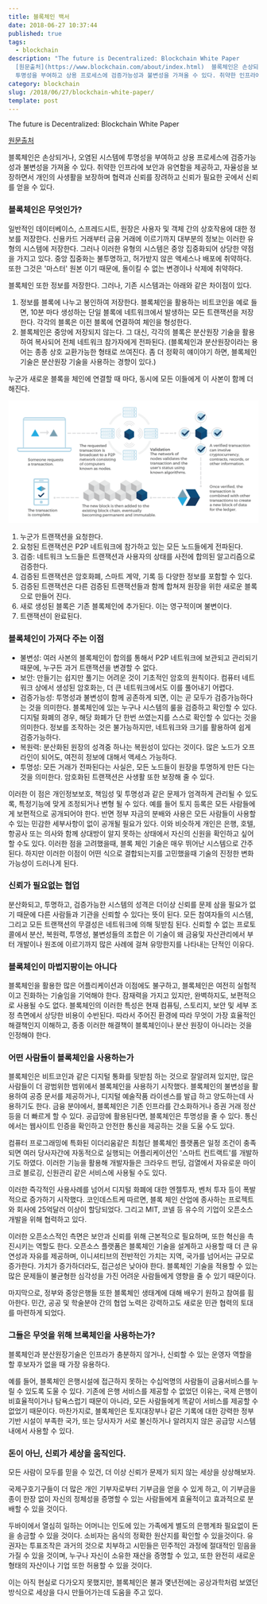 ```yaml
---
title: 블록체인 백서
date: 2018-06-27 10:37:44
published: true
tags:
  - blockchain
description: "The future is Decentralized: Blockchain White Paper
  [원문출처](https://www.blockchain.com/about/index.html)  블록체인은 손상되거나, 오염된 시스템에
  투명성을 부여하고 상용 프로세스에 검증가능성과 불변성을 가져올 수 있다. 취약한 인프라에 보안과 유연함을 제공하고, 자율성을 보장..."
category: blockchain
slug: /2018/06/27/blockchain-white-paper/
template: post
---
```

The future is Decentralized: Blockchain White Paper

[원문출처](https://www.blockchain.com/about/index.html)

블록체인은 손상되거나, 오염된 시스템에 투명성을 부여하고 상용 프로세스에 검증가능성과 불변성을 가져올 수 있다. 취약한 인프라에 보안과 유연함을 제공하고, 자율성을 보장하면서 개인의 사생활을 보장하며 협력과 신뢰를 장려하고 신뢰가 필요한 곳에서 신뢰를 얻을 수 있다.

### 블록체인은 무엇인가?

일반적인 데이터베이스, 스프레드시트, 원장은 사용자 및 객체 간의 상호작용에 대한 정보를 저장한다. 신용카드 거래부터 금융 거래에 이르기까지 대부분의 정보는 이러한 유형의 시스템에 저장한다. 그러나 이러한 유형의 시스템은 중앙 집중화되어 상당한 약점을 가지고 있다. 중앙 집중화는 불투명하고, 허가받지 않은 액세스나 배포에 취약하다. 또한 그것은 '마스터' 원본 이기 때문에, 돌이킬 수 없는 변경이나 삭제에 취약하다.

블록체인 또한 정보를 저장한다. 그러나, 기존 시스템과는 아래와 같은 차이점이 있다.

1. 정보를 블록에 나누고 봉인하여 저장한다. 블록체인을 활용하는 비트코인을 예로 들면, 10분 마다 생성하는 단일 블록에 네트워크에서 발생하는 모든 트랜잭션을 저장한다. 각각의 블록은 이전 블록에 연결하여 체인을 형성한다.
2. 블록체인은 중앙에 저장되지 않는다. 그 대신, 각각의 블록은 분산원장 기술을 활용하여 복사되어 전체 네트워크 참가자에게 전파된다. (블록체인과 분산원장이라는 용어는 종종 상호 교환가능한 형태로 쓰여진다. 좀 더 정확히 얘이야기 하면, 블록체인 기술은 분산원장 기술을 사용하는 경향이 있다.)

누군가 새로운 블록을 체인에 연결할 때 마다, 동시에 모든 이들에게 이 사본이 함께 더해진다.

![blockchain-process](../images/blockchain-process.png)

1. 누군가 트랜잭션을 요청한다.
2. 요청된 트랜잭션은 P2P 네트워크에 참가하고 있는 모든 노드들에게 전파된다.
3. 검증: 네트워크 노드들은 트랜잭션과 사용자의 상태를 사전에 합의된 알고리즘으로 검증한다.
4. 검증된 트랜잭션은 암호화폐, 스마트 계약, 기록 등 다양한 정보를 포함할 수 있다.
5. 검증된 트랜잭션은 다른 검증된 트랜잭션들과 함께 합쳐져 원장을 위한 새로운 블록으로 만들어 진다.
6. 새로 생성된 블록은 기존 블록체인에 추가된다. 이는 영구적이며 불변이다.
7. 트랜잭션이 완료된다.

### 블록체인이 가져다 주는 이점

- 불변성: 여러 사본의 블록체인이 합의를 통해서 P2P 네트워크에 보관되고 관리되기 때문에, 누구든 과거 트랜잭션을 변경할 수 없다.
- 보안: 만들기는 쉽지만 풀기는 어려운 것이 기초적인 암호의 원칙이다. 컴퓨터 네트워크 상에서 생성된 암호화는, 더 큰 네트워크에서도 이를 풀어내기 어렵다.
- 검증가능성: 투명성과 불변성이 함께 공존하게 되면, 이는 곧 모두가 검증가능하다는 것을 의미한다. 블록체인에 있는 누구나 시스템의 룰을 검증하고 확인할 수 있다. 디지털 화폐의 경우, 해당 화폐가 단 한번 쓰였는지를 스스로 확인할 수 있다는 것을 의미한다. 정보를 조작하는 것은 불가능하지만, 네트워크와 크기를 활용하여 쉽게 검증가능하다.
- 복원력: 분산화된 원장의 성격중 하나는 복원성이 있다는 것이다. 많은 노드가 오프라인이 되어도, 여전히 정보에 대해서 액세스 가능하다.
- 투명성: 모든 거래가 전파된다는 사실은, 모든 노드들이 원장을 투명하게 만든 다는 것을 의미한다. 암호화된 트랜잭션은 사생활 또한 보장해 줄 수 있다.

이러한 이 점은 개인정보보호, 책임성 및 투명성과 같은 문제가 엄격하게 관리될 수 있도록, 특정기능에 맞게 조정되거나 변형 될 수 있다. 예를 들어 토지 등록은 모든 사람들에게 보편적으로 공개되어야 한다. 반면 정부 자금의 분배와 사용은 모든 사람들이 사용할 수 있는 민감한 세부사항이 없이 공개될 필요가 있다. 이와 비슷하게 개인은 은행, 호텔, 항공사 또는 의사와 함께 상대방이 알지 못하는 상태에서 자신의 신원을 확인하고 싶어할 수도 있다. 이러한 점을 고려했을때, 블록 체인 기술은 매우 뛰어난 시스템으로 간주된다. 하지만 이러한 이점이 어떤 식으로 결합되는지를 고민했을때 기술의 진정한 변화 가능성이 드러나게 된다.

### 신뢰가 필요없는 협업

분산화되고, 투명하고, 검증가능한 시스템의 성격은 더이상 신뢰를 문제 삼을 필요가 없기 때문에 다른 사람들과 기관을 신뢰할 수 있다는 뜻이 된다. 모든 참여자들의 시스템, 그리고 모든 트랜잭션의 무결성은 네트워크에 의해 뒷받침 된다. 신뢰할 수 없는 프로토콜에서 분산, 복원력, 투명성, 불변성들의 조합은 이 기술이 왜 금융및 자산관리에서 부터 개발이나 원조에 이르기까지 많은 사례에 걸쳐 유망한지를 나타내는 단적인 이유다.

### 블록체인이 마법지팡이는 아니다

블록체인을 활용한 많은 어플리케이션과 이점에도 불구하고, 블록체인은 여전히 실험적이고 진화하는 기술임을 기억해야 한다. 잠재력을 가지고 있지만, 완벽하지도, 보편적으로 사용될 수도 없다. 블록체인의 이러한 특성은 현재 컴퓨팅, 스토리지, 보안 및 세부 조정 측면에서 상당한 비용이 수반된다. 따라서 주어진 환경에 따라 무엇이 가장 효율적인 해결책인지 이해하고, 종종 이러한 해결책이 블록체인이나 분산 원장이 아니라는 것을 인정해야 한다.

### 어떤 사람들이 블록체인을 사용하는가

블록체인은 비트코인과 같은 디지털 통화를 뒷받침 하는 것으로 잘알려져 있지만, 많은 사람들이 더 광범위한 범위에서 블록체인을 사용하기 시작했다. 블록체인의 불변성을 활용하여 공증 문서를 제공하거나, 디지털 예술작품 라이센스를 발급 하고 양도하는데 사용하기도 한다. 금융 분야에서, 블록체인은 기존 인프라를 간소화하거나 증권 거래 정산 등을 더 빠르게 할 수 있다. 공급망에 활용된다면, 블록체인은 투명성을 줄 수 있다. 통신에서는 웹사이트 인증을 확인하고 안전한 통신을 제공하는 것을 도울 수도 있다.

컴퓨터 프로그래밍에 특화된 이더리움같은 최첨단 블록체인 플랫폼은 일정 조건이 충족되면 여러 당사자간에 자동적으로 실행되는 어플리케이션인 '스마트 컨트랙트'를 개발하기도 하였다. 이러한 기능을 활용해 개발자들은 크라우드 펀딩, 검열에서 자유로운 마이크로 블로깅, 신원관리 같은 서비스에 사용될 수도 있다.

이러한 즉각적인 사용사례를 넘어서 디지털 화폐에 대한 엔젤투자, 벤처 투자 등이 폭발적으로 증가하기 시작했다. 코인데스트케 따르면, 블록 체인 산업에 종사하는 프로젝트와 회사에 25억달러 이상이 할당되었다. 그리고 MIT, 코넬 등 유수의 기업이 오픈소스 개발을 위해 협력하고 있다.

이러한 오픈소스적인 측면은 보안과 신뢰를 위해 근본적으로 필요하며, 또한 혁신을 촉진시키는 역할도 한다. 오픈소스 플랫폼은 블록체인 기술을 설계하고 사용할 때 더 큰 유연성과 자유를 제공하며, 이니셔티브의 전반적인 가치는 지역, 국가를 넘어서는 규모로 증가한다. 가치가 증가하더라도, 접근성은 낮아야 한다. 블록체인 기술을 적용할 수 있는 많은 문제들이 불균형한 심각성을 가진 어려운 사람들에게 영향을 줄 수 있기 때문이다.

마지막으로, 정부와 중앙은행들 또한 블록체인 생태계에 대해 배우기 원하고 참여를 흼아한다. 민간, 공공 및 학술분야 간의 협업 노력은 강력하고도 새로운 민관 협력의 토대를 마련하게 되었다.

### 그들은 무엇을 위해 브록체인을 사용하는가?

블록체인과 분산원장기술은 인프라가 충분하지 않거나, 신뢰할 수 있는 운영자 역할을 할 후보자가 없을 때 가장 유용하다.

예를 들어, 블록체인 은행시설에 접근하지 못하는 수십억명의 사람들이 금융서비스를 누릴 수 있도록 도울 수 있다. 기존에 은행 서비스를 제공할 수 없었던 이유는, 국제 은행이 비효율적이거나 탐욕스럽기 때문이 아니라, 모든 사람들에게 똑같이 서비스를 제공할 수 없었기 때문이다. 마찬가지로, 블록체인은 토지대장부나 같은 기록에 대한 강력한 정부기반 시설이 부족한 국가, 또는 당사자가 서로 불신하거나 알려지지 않은 공급망 시스템 내에서 사용할 수 있다.

### 돈이 아닌, 신뢰가 세상을 움직인다.

모든 사람이 모두를 믿을 수 있건, 더 이상 신뢰가 문제가 되지 않는 세상을 상상해보자.

국제구호기구들이 더 많은 개인 기부자로부터 기부금을 얻을 수 있게 하고, 이 기부금을 종이 한장 없이 자신의 정체성을 증명할 수 있는 사람들에게 효율적이고 효과적으로 분배할 수 있을 것이다.

두바이에서 열심히 일하는 어머니는 인도에 있는 가족에게 별도의 은행계좌 필요없이 돈을 송금할 수 있을 것이다. 소비자는 음식의 정확한 원산지를 확인할 수 있을것이다. 유권자는 투표조작은 과거의 것으로 치부하고 시민들은 민주적인 과정에 절대적인 믿음을 가질 수 있을 것이며, 누구나 자신이 소유한 재산을 증명할 수 있고, 또한 완전히 새로운 형태의 자산이나 기업 또한 허용할 수 있을 것이다.

이는 아직 현실로 다가오지 못했지만, 블록체인은 불과 몇년전에는 공상과학처럼 보였던 방식으로 세상을 다시 만들어가는데 도움을 주고 있다.

